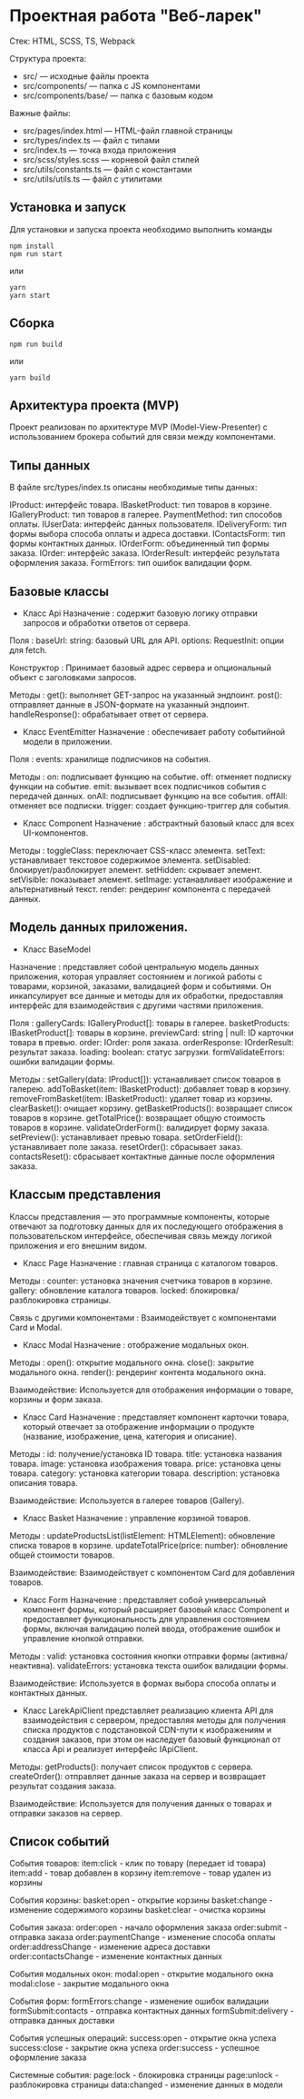 # Проектная работа "Веб-ларек"

Стек: HTML, SCSS, TS, Webpack

Структура проекта:

- src/ — исходные файлы проекта
- src/components/ — папка с JS компонентами
- src/components/base/ — папка с базовым кодом

Важные файлы:

- src/pages/index.html — HTML-файл главной страницы
- src/types/index.ts — файл с типами
- src/index.ts — точка входа приложения
- src/scss/styles.scss — корневой файл стилей
- src/utils/constants.ts — файл с константами
- src/utils/utils.ts — файл с утилитами

## Установка и запуск

Для установки и запуска проекта необходимо выполнить команды

```
npm install
npm run start
```

или

```
yarn
yarn start
```

## Сборка

```
npm run build
```

или

```
yarn build
```

## Архитектура проекта (MVP)

Проект реализован по архитектуре MVP (Model-View-Presenter) с использованием брокера событий для связи между компонентами.

## Типы данных

В файле src/types/index.ts описаны необходимые типы данных:

IProduct: интерфейс товара.
IBasketProduct: тип товаров в корзине.
IGalleryProduct: тип товаров в галерее.
PaymentMethod: тип способов оплаты.
IUserData: интерфейс данных пользователя.
IDeliveryForm: тип формы выбора способа оплаты и адреса доставки.
IContactsForm: тип формы контактных данных.
IOrderForm: объединенный тип формы заказа.
IOrder: интерфейс заказа.
IOrderResult: интерфейс результата оформления заказа.
FormErrors: тип ошибок валидации форм.

## Базовые классы

- Класс Api
  Назначение : содержит базовую логику отправки запросов и обработки ответов от сервера.

Поля :
baseUrl: string: базовый URL для API.
options: RequestInit: опции для fetch.

Конструктор :
Принимает базовый адрес сервера и опциональный объект с заголовками запросов.

Методы :
get(): выполняет GET-запрос на указанный эндпоинт.
post(): отправляет данные в JSON-формате на указанный эндпоинт.
handleResponse(): обрабатывает ответ от сервера.

- Класс EventEmitter
  Назначение : обеспечивает работу событийной модели в приложении.

Поля :
events: хранилище подписчиков на события.

Методы :
on: подписывает функцию на событие.
off: отменяет подписку функции на событие.
emit: вызывает всех подписчиков события с передачей данных.
onAll: подписывает функцию на все события.
offAll: отменяет все подписки.
trigger: создает функцию-триггер для события.

- Класс Component
  Назначение : абстрактный базовый класс для всех UI-компонентов.

Методы :
toggleClass: переключает CSS-класс элемента.
setText: устанавливает текстовое содержимое элемента.
setDisabled: блокирует/разблокирует элемент.
setHidden: скрывает элемент.
setVisible: показывает элемент.
setImage: устанавливает изображение и альтернативный текст.
render: рендеринг компонента с передачей данных.

## Модель данных приложения.

- Класс BaseModel

Назначение : представляет собой центральную модель данных приложения, которая управляет состоянием и логикой работы с товарами, корзиной, заказами, валидацией форм и событиями. Он инкапсулирует все данные и методы для их обработки, предоставляя интерфейс для взаимодействия с другими частями приложения.

Поля :
galleryCards: IGalleryProduct[]: товары в галерее.
basketProducts: IBasketProduct[]: товары в корзине.
previewCard: string | null: ID карточки товара в превью.
order: IOrder: роля заказа.
orderResponse: IOrderResult: результат заказа.
loading: boolean: статус загрузки.
formValidateErrors: ошибки валидации формы.

Методы :
setGallery(data: IProduct[]): устанавливает список товаров в галерею.
addToBasket(item: IBasketProduct): добавляет товар в корзину.
removeFromBasket(item: IBasketProduct): удаляет товар из корзины.
clearBasket(): очищает корзину.
getBasketProducts(): возвращает список товаров в корзине.
getTotalPrice(): возвращает общую стоимость товаров в корзине.
validateOrderForm(): валидирует форму заказа.
setPreview(): устанавливает превью товара.
setOrderField(): устанавливает поле заказа.
resetOrder(): сбрасывает заказ.
contactsReset(): сбрасывает контактные данные после оформления заказа.

## Классым представления

Классы представления — это программные компоненты, которые отвечают за подготовку данных для их последующего отображения в пользовательском интерфейсе, обеспечивая связь между логикой приложения и его внешним видом.

- Класс Page
  Назначение : главная страница с каталогом товаров.

Методы :
counter: установка значения счетчика товаров в корзине.
gallery: обновление каталога товаров.
locked: блокировка/разблокировка страницы.

Связь с другими компонентами :
Взаимодействует с компонентами Card и Modal.

- Класс Modal
  Назначение : отображение модальных окон.

Методы :
open(): открытие модального окна.
close(): закрытие модального окна.
render(): рендеринг контента модального окна.

Взаимодействие: Используется для отображения информации о товаре, корзины и форм заказа.

- Класс Card
  Назначение : представляет компонент карточки товара, который отвечает за отображение информации о продукте (название, изображение, цена, категория и описание).

Методы :
id: получение/установка ID товара.
title: установка названия товара.
image: установка изображения товара.
price: установка цены товара.
category: установка категории товара.
description: установка описания товара.

Взаимодействие: Используется в галерее товаров (Gallery).

- Класс Basket
  Назначение : управление корзиной товаров.

Методы :
updateProductsList(listElement: HTMLElement): обновление списка товаров в корзине.
updateTotalPrice(price: number): обновление общей стоимости товаров.

Взаимодействие: Взаимодействует с компонентом Card для добавления товаров.

- Класс Form
  Назначение : представляет собой универсальный компонент формы, который расширяет базовый класс Component<T> и предоставляет функциональность для управления состоянием формы, включая валидацию полей ввода, отображение ошибок и управление кнопкой отправки.

Методы :
valid: установка состояния кнопки отправки формы (активна/неактивна).
validateErrors: установка текста ошибок валидации формы.

Взаимодействие: Используется в формах выбора способа оплаты и контактных данных.

- Класс LarekApiClient
  представляет реализацию клиента API для взаимодействия с сервером, предоставляя методы для получения списка продуктов с подстановкой CDN-пути к изображениям и создания заказов, при этом он наследует базовый функционал от класса Api и реализует интерфейс IApiClient.

Методы:
getProducts(): получает список продуктов с сервера.
createOrder(): отправляет данные заказа на сервер и возвращает результат создания заказа.

Взаимодействие: Используется для получения данных о товарах и отправки заказов на сервер.

## Список событий

События товаров:
item:click - клик по товару (передает id товара)
item:add - товар добавлен в корзину
item:remove - товар удален из корзины

События корзины:
basket:open - открытие корзины
basket:change - изменение содержимого корзины
basket:clear - очистка корзины

События заказа:
order:open - начало оформления заказа
order:submit - отправка заказа
order:paymentChange - изменение способа оплаты
order:addressChange - изменение адреса доставки
order:contactsChange - изменение контактных данных

События модальных окон:
modal:open - открытие модального окна
modal:close - закрытие модального окна

События форм:
formErrors:change - изменение ошибок валидации
formSubmit:contacts - отправка контактных данных
formSubmit:delivery - отправка данных доставки

События успешных операций:
success:open - открытие окна успеха
success:close - закрытие окна успеха
order:success - успешное оформление заказа

Системные события:
page:lock - блокировка страницы
page:unlock - разблокировка страницы
data:changed - изменение данных в модели
